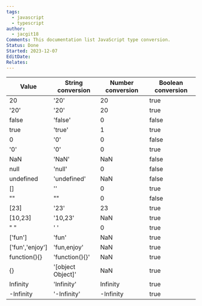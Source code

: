 ```yaml
---
tags:
  - javascript
  - typescript
author:
  - jacgit18
Comments: This documentation list JavaScript type conversion.
Status: Done
Started: 2023-12-07
EditDate: 
Relates:
---
```

| Value           | String conversion | Number conversion | Boolean conversion |
| --------------- | ----------------- | ----------------- | ------------------ |
| 20              | '20'              | 20                | true               |
| '20'            | '20'              | 20                | true               |
| false           | 'false'           | 0                 | false              |
| true            | 'true'            | 1                 | true               |
| 0               | '0'               | 0                 | false              |
| '0'             | '0'               | 0                 | true               |
| NaN             | 'NaN'             | NaN               | false              |
| null            | 'null'            | 0                 | false              |
| undefined       | 'undefined'       | NaN               | false              |
| []              | ''                | 0                 | true               |
| ""              | ""                | 0                 | false              |
| [23]            | '23'              | 23                | true               |
| [10,23]         | '10,23'           | NaN               | true               |
| " "             | ' '               | 0                 | true               |
| ['fun']         | 'fun'             | NaN               | true               |
| ['fun','enjoy'] | 'fun,enjoy'       | NaN               | true               |
| function(){}    | 'function(){}'    | NaN               | true               |
| {}              | '[object Object]' | NaN               | true               |
| Infinity        | 'Infinity'        | Infinity          | true               |
| -Infinity       | '-Infinity'       | -Infinity         | true               |